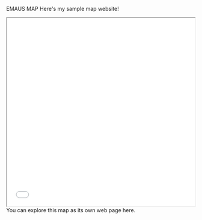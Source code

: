 EMAUS MAP
Here's my sample map website!

<iframe src="map.html" height="500" width="500"></iframe>
You can explore this map as its own web page here.

